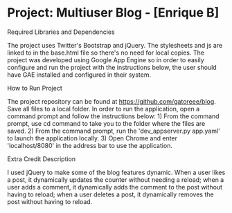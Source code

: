 # Project: Multiuser Blog - [Enrique B]

Required Libraries and Dependencies

The project uses Twitter's Bootstrap and jQuery. The stylesheets and js are linked to in the base.html file so there's no need for local copies. The project was developed using Google App Engine so in order to easily configure and run the project with the instructions below, the user should have GAE installed and configured in their system.

How to Run Project

The project repository can be found at https://github.com/gatoreee/blog. Save all files to a local folder. In order to run the application, open a command prompt and follow the instructions below: 1) From the command prompt, use cd command to take you to the folder where the files are saved. 2) From the command prompt, run the 'dev_appserver.py app.yaml' to launch the application locally. 3) Open Chrome and enter 'localhost/8080' in the address bar to use the application.

Extra Credit Description

I used jQuery to make some of the blog features dynamic. When a user likes a post, it dynamically updates the counter without needing a reload; when a user adds a comment, it dynamically adds the comment to the post without having to reload; when a user deletes a post, it dynamically removes the post without having to reload.
